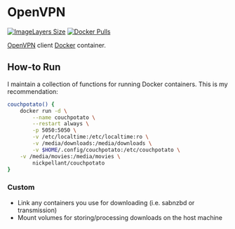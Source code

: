 # OpenVPN

[![ImageLayers Size](https://img.shields.io/imagelayers/image-size/nickpellant/openvpn/latest.svg)]()
[![Docker Pulls](https://img.shields.io/docker/pulls/nickpellant/openvpn.svg)]()

[OpenVPN](https://openvpn.net/) client [Docker](https://www.docker.com/) container.

## How-to Run
I maintain a collection of functions for running Docker containers. This is my recommendation:

```bash
couchpotato() {
	docker run -d \
		--name couchpotato \
		--restart always \
		-p 5050:5050 \
		-v /etc/localtime:/etc/localtime:ro \
		-v /media/downloads:/media/downloads \
		-v $HOME/.config/couchpotato:/etc/couchpotato \
    -v /media/movies:/media/movies \
		nickpellant/couchpotato
}
```

### Custom

* Link any containers you use for downloading (i.e. sabnzbd or transmission)
* Mount volumes for storing/processing downloads on the host machine
